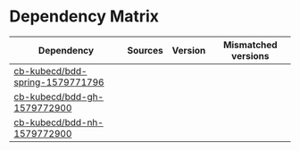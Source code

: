 # Dependency Matrix

Dependency | Sources | Version | Mismatched versions
---------- | ------- | ------- | -------------------
[cb-kubecd/bdd-spring-1579771796](https://github.com/cb-kubecd/bdd-spring-1579771796.git) |  | []() | 
[cb-kubecd/bdd-gh-1579772900](https://github.com/cb-kubecd/bdd-gh-1579772900.git) |  | []() | 
[cb-kubecd/bdd-nh-1579772900](https://github.com/cb-kubecd/bdd-nh-1579772900.git) |  | []() | 
